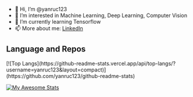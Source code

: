 - 👋 Hi, I’m @yanruc123
- 👀 I’m interested in Machine Learning, Deep Learning, Computer Vision
- 🌱 I’m currently learning Tensorflow
- 📫 More about me: [LinkedIn](https://www.linkedin.com/in/yanruchen5/)

<!---
yanruc123/yanruc123 is a ✨ special ✨ repository because its `README.md` (this file) appears on your GitHub profile.
You can click the Preview link to take a look at your changes.
--->

<h2>Language and Repos</h2>
[![Top Langs](https://github-readme-stats.vercel.app/api/top-langs/?username=yanruc123&layout=compact)](https://github.com/yanruc123/github-readme-stats)

[![My Awesome Stats](https://awesome-github-stats.azurewebsites.net/user-stats/yanruc123?cardType=octocat&theme=onedark)](https://git.io/awesome-stats-card)
